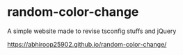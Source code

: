 # random-color-change

A simple website made to revise tsconfig stuffs and jQuery

https://abhiroop25902.github.io/random-color-change/

